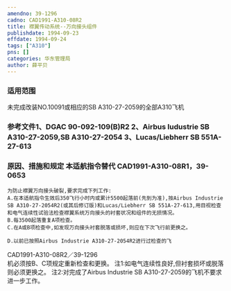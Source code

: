 ```yaml
---
amendno: 39-1296  
cadno: CAD1991-A310-08R2  
title: 襟翼传动系统--万向接头组件  
publishdate: 1994-09-23  
effdate: 1994-09-24  
tags: ["A310"]  
pns: []  
categories: 华东管理局  
author: 薛平贝  
---
```

  
### 适用范围  
未完成改装NO.10091或相应的SB A310-27-2059的全部A310飞机  
  
<!--more-->  
### 参考文件1、DGAC 90-092-109(B)R2 2、Airbus Iudustrie SB A310-27-2059,SB A310-27-2054 3、Lucas/Liebherr SB 551A-27-613  
  
### 原因、措施和规定 本适航指令替代 CAD1991-A310-08R1，39-0653  
    为防止襟翼万向接头破裂,要求完成下列工作:  
    A.在本适航指令生效后350飞行小时内或累计5500起落前(先到为准),按Airbus Industrie SB A310-27-2054R2(或其后修订版)和Lucas/Liebherr SB 551A-27-613,用目视检查和电气连续性试验法检查襟翼系统万向接头的衬套状况和组件的无损情况。  
    B.每3500起落重复A项检查。  
    C.在A或B项检查中,如发现万向接头衬套脱落或损坏,则应在下次飞行前更换之。  
  
    D.以前已按照Airbus Industrie A310-27-2054R2进行过检查的飞  
  CAD1991-A310-08R2／39-1296  
机必须按B、C项规定重新检查和更换。    注1:如电气连续性良好,但衬套损坏或脱落则必须更换之。     注2:对完成了Airbus Industrie SB A310-27-2059的飞机不要求  
进一步工作。  
